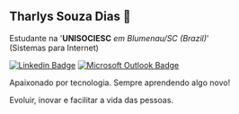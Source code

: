 ## Tharlys Souza Dias 👋

Estudante na '**UNISOCIESC** *em Blumenau/SC (Brazil)*' <br>
(Sistemas para Internet)

[![Linkedin Badge](https://img.shields.io/badge/-tharlyssouzadias-000000?style=flat-square&logo=Linkedin&logoColor=white&link=https://www.linkedin.com/in/tharlys-souza/)](https://www.linkedin.com/in/tharlys-souza/)
[![Microsoft Outlook Badge](https://img.shields.io/badge/-tharlyssouzadias-000000?style=flat-square&logo=Microsoft-Outlook&logoColor=white&link=mailto:tharlys.souza@outlook.com)](mailto:tharlys.souza@outlook.com)

Apaixonado por tecnologia. Sempre aprendendo algo novo!

Evoluir, inovar e facilitar a vida das pessoas.
